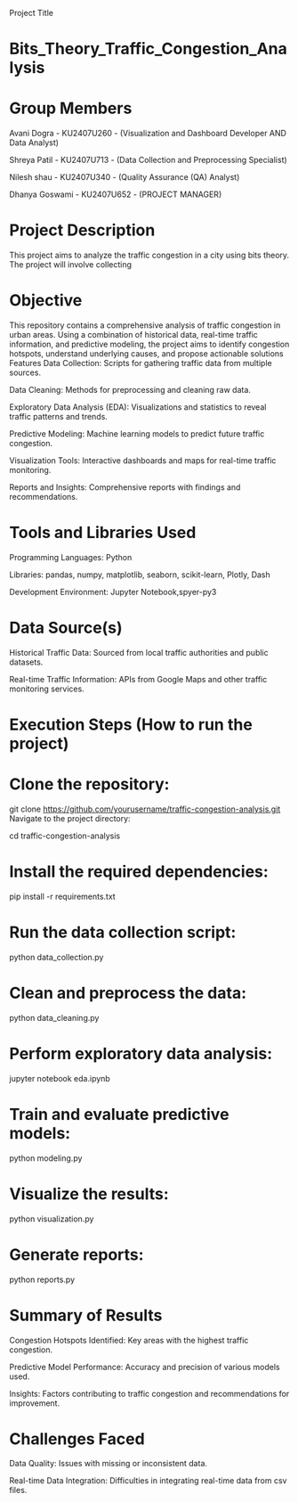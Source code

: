 Project Title
# Bits_Theory_Traffic_Congestion_Analysis

# Group Members
Avani Dogra - KU2407U260 - (Visualization and Dashboard Developer AND Data Analyst)

Shreya Patil - KU2407U713 - (Data Collection and Preprocessing Specialist)

Nilesh shau  - KU2407U340 - (Quality Assurance (QA) Analyst)

 Dhanya Goswami - KU2407U652 - (PROJECT MANAGER)

# Project Description
This project aims to analyze the traffic congestion in a city using bits theory. The project will involve collecting
# Objective
 This repository contains a comprehensive analysis of traffic congestion in urban areas. Using a combination of historical data, real-time traffic information, and predictive modeling, the project aims to identify congestion hotspots, understand underlying causes, and propose actionable solutions
Features
Data Collection: Scripts for gathering traffic data from multiple sources.

Data Cleaning: Methods for preprocessing and cleaning raw data.

Exploratory Data Analysis (EDA): Visualizations and statistics to reveal traffic patterns and trends.

Predictive Modeling: Machine learning models to predict future traffic congestion.

Visualization Tools: Interactive dashboards and maps for real-time traffic monitoring.

Reports and Insights: Comprehensive reports with findings and recommendations.

# Tools and Libraries Used
Programming Languages: Python

Libraries: pandas, numpy, matplotlib, seaborn, scikit-learn, Plotly, Dash

Development Environment: Jupyter Notebook,spyer-py3
# Data Source(s)
Historical Traffic Data: Sourced from local traffic authorities and public datasets.

Real-time Traffic Information: APIs from Google Maps and other traffic monitoring services.

 # Execution Steps (How to run the project)
 # Clone the repository:


git clone https://github.com/yourusername/traffic-congestion-analysis.git
Navigate to the project directory:


cd traffic-congestion-analysis
 # Install the required dependencies:


pip install -r requirements.txt
 # Run the data collection script:


python data_collection.py
# Clean and preprocess the data:


python data_cleaning.py
# Perform exploratory data analysis:


jupyter notebook eda.ipynb

# Train and evaluate predictive models:


python modeling.py
# Visualize the results:

python visualization.py
 # Generate reports:


python reports.py

# Summary of Results
Congestion Hotspots Identified: Key areas with the highest traffic congestion.

Predictive Model Performance: Accuracy and precision of various models used.

Insights: Factors contributing to traffic congestion and recommendations for improvement.

# Challenges Faced
Data Quality: Issues with missing or inconsistent data.

Real-time Data Integration: Difficulties in integrating real-time data from csv files.